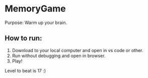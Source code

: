 # MemoryGame
Purpose: Warm up your brain.

## How to run:
1. Download to your local computer and open in vs code or other.
2. Run without debugging and open in browser.
3. Play!

Level to beat is 17 :)
